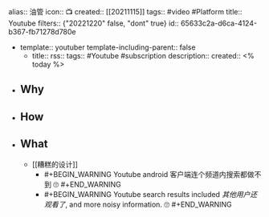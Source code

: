 alias:: 油管
icon:: 📺
created:: [[20211115]]
tags:: #video #Platform
title:: Youtube
filters:: {"20221220" false, "dont" true}
id:: 65633c2a-d6ca-4124-b367-fb71278d780e

  - template:: youtuber
    template-including-parent:: false
    - title:: 
      rss:: 
      tags:: #Youtube #subscription
      description:: 
      created:: <% today %>
- ## Why
- ## How
- ## What
  - [[糟糕的设计]]
    - #+BEGIN_WARNING
      Youtube android 客户端连个频道内搜索都做不到 🙄
      #+END_WARNING
    - #+BEGIN_WARNING
      Youtube search results included *其他用户还观看了*, and more noisy information. 🙄
      #+END_WARNING